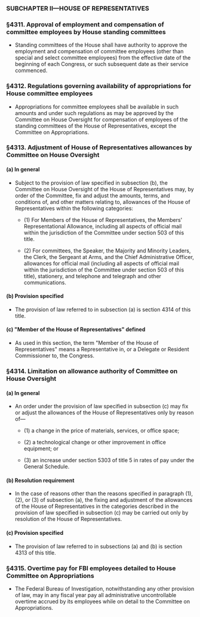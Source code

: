 ### SUBCHAPTER II—HOUSE OF REPRESENTATIVES

### §4311. Approval of employment and compensation of committee employees by House standing committees
* Standing committees of the House shall have authority to approve the employment and compensation of committee employees (other than special and select committee employees) from the effective date of the beginning of each Congress, or such subsequent date as their service commenced.

### §4312. Regulations governing availability of appropriations for House committee employees
* Appropriations for committee employees shall be available in such amounts and under such regulations as may be approved by the Committee on House Oversight for compensation of employees of the standing committees of the House of Representatives, except the Committee on Appropriations.

### §4313. Adjustment of House of Representatives allowances by Committee on House Oversight
#### (a) In general
* Subject to the provision of law specified in subsection (b), the Committee on House Oversight of the House of Representatives may, by order of the Committee, fix and adjust the amounts, terms, and conditions of, and other matters relating to, allowances of the House of Representatives within the following categories:

  * (1) For Members of the House of Representatives, the Members' Representational Allowance, including all aspects of official mail within the jurisdiction of the Committee under section 503 of this title.

  * (2) For committees, the Speaker, the Majority and Minority Leaders, the Clerk, the Sergeant at Arms, and the Chief Administrative Officer, allowances for official mail (including all aspects of official mail within the jurisdiction of the Committee under section 503 of this title), stationery, and telephone and telegraph and other communications.

#### (b) Provision specified
* The provision of law referred to in subsection (a) is section 4314 of this title.

#### (c) "Member of the House of Representatives" defined
* As used in this section, the term "Member of the House of Representatives" means a Representative in, or a Delegate or Resident Commissioner to, the Congress.

### §4314. Limitation on allowance authority of Committee on House Oversight
#### (a) In general
* An order under the provision of law specified in subsection (c) may fix or adjust the allowances of the House of Representatives only by reason of—

  * (1) a change in the price of materials, services, or office space;

  * (2) a technological change or other improvement in office equipment; or

  * (3) an increase under section 5303 of title 5 in rates of pay under the General Schedule.

#### (b) Resolution requirement
* In the case of reasons other than the reasons specified in paragraph (1), (2), or (3) of subsection (a), the fixing and adjustment of the allowances of the House of Representatives in the categories described in the provision of law specified in subsection (c) may be carried out only by resolution of the House of Representatives.

#### (c) Provision specified
* The provision of law referred to in subsections (a) and (b) is section 4313 of this title.

### §4315. Overtime pay for FBI employees detailed to House Committee on Appropriations
* The Federal Bureau of Investigation, notwithstanding any other provision of law, may in any fiscal year pay all administrative uncontrollable overtime accrued by its employees while on detail to the Committee on Appropriations.